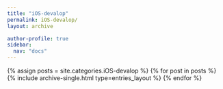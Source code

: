 ```yaml
---
title: "iOS-devalop"
permalink: iOS-devalop/
layout: archive

author-profile: true
sidebar:
  nav: "docs"
---
```


{% assign posts = site.categories.iOS-devalop %}
{% for post in posts %}
  {% include archive-single.html type=entries_layout %}
{% endfor %}
